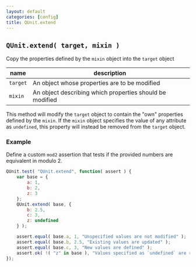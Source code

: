 ```yaml
---
layout: default
categories: [config]
title: QUnit.extend
---
```


## `QUnit.extend( target, mixin )`

Copy the properties defined by the `mixin` object into the `target` object

| name               | description                          |
|--------------------|--------------------------------------|
| `target`           | An object whose properties are to be modified |
| `mixin`            | An object describing which properties should be modified |

This method will modify the `target` object to contain the "own" properties defined by the `mixin`. If the `mixin` object specifies the value of any attribute as `undefined`, this property will instead be removed from the `target` object.

### Example

Define a custom `mod2` assertion that tests if the provided numbers are equivalent in modulo 2.

```js
QUnit.test( "QUnit.extend", function( assert ) {
	var base = {
		a: 1,
		b: 2,
		z: 3
	};
	QUnit.extend( base, {
		b: 2.5,
		c: 3,
		z: undefined
	} );

	assert.equal( base.a, 1, "Unspecified values are not modified" );
	assert.equal( base.b, 2.5, "Existing values are updated" );
	assert.equal( base.c, 3, "New values are defined" );
	assert.ok( !( "z" in base ), "Values specified as `undefined` are removed" );
});
```
